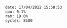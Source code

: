 

                date: 17/04/2022 15:58:53
                cpu: 0.1%
                ram: 19.0%
                cycles: 8580

                         